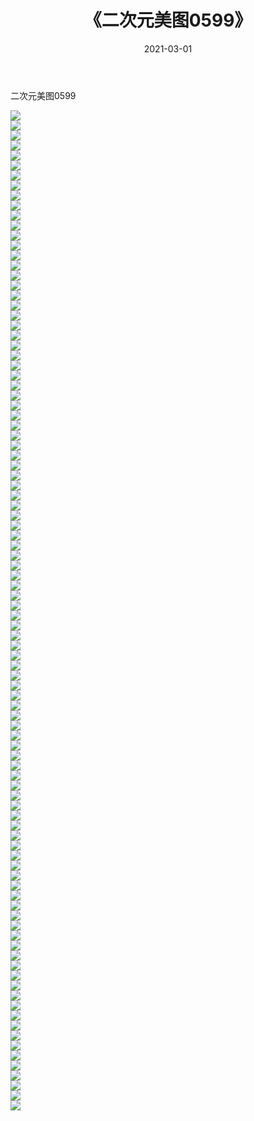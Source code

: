 ﻿---
layout: post
title:  《二次元美图0599》
date:   2021-03-01
img: http://imgx.orgx.ga/二次元/2021/二次元美图0599/000.jpg
categories: [美女, 清纯, 唯美]
---

二次元美图0599

 ![](http://imgx.orgx.ga/二次元/2021/二次元美图0599/001.png) <br>![](http://imgx.orgx.ga/二次元/2021/二次元美图0599/002.png) <br>![](http://imgx.orgx.ga/二次元/2021/二次元美图0599/003.png) <br>![](http://imgx.orgx.ga/二次元/2021/二次元美图0599/004.png) <br>![](http://imgx.orgx.ga/二次元/2021/二次元美图0599/005.png) <br>![](http://imgx.orgx.ga/二次元/2021/二次元美图0599/006.png) <br>![](http://imgx.orgx.ga/二次元/2021/二次元美图0599/007.png) <br>![](http://imgx.orgx.ga/二次元/2021/二次元美图0599/008.png) <br>![](http://imgx.orgx.ga/二次元/2021/二次元美图0599/009.png) <br>![](http://imgx.orgx.ga/二次元/2021/二次元美图0599/010.png) <br>![](http://imgx.orgx.ga/二次元/2021/二次元美图0599/011.png) <br>![](http://imgx.orgx.ga/二次元/2021/二次元美图0599/012.png) <br>![](http://imgx.orgx.ga/二次元/2021/二次元美图0599/013.png) <br>![](http://imgx.orgx.ga/二次元/2021/二次元美图0599/014.png) <br>![](http://imgx.orgx.ga/二次元/2021/二次元美图0599/015.png) <br>![](http://imgx.orgx.ga/二次元/2021/二次元美图0599/016.png) <br>![](http://imgx.orgx.ga/二次元/2021/二次元美图0599/017.png) <br>![](http://imgx.orgx.ga/二次元/2021/二次元美图0599/018.png) <br>![](http://imgx.orgx.ga/二次元/2021/二次元美图0599/019.png) <br>![](http://imgx.orgx.ga/二次元/2021/二次元美图0599/020.png) <br>![](http://imgx.orgx.ga/二次元/2021/二次元美图0599/021.png) <br>![](http://imgx.orgx.ga/二次元/2021/二次元美图0599/022.png) <br>![](http://imgx.orgx.ga/二次元/2021/二次元美图0599/023.png) <br>![](http://imgx.orgx.ga/二次元/2021/二次元美图0599/024.png) <br>![](http://imgx.orgx.ga/二次元/2021/二次元美图0599/025.png) <br>![](http://imgx.orgx.ga/二次元/2021/二次元美图0599/026.png) <br>![](http://imgx.orgx.ga/二次元/2021/二次元美图0599/027.png) <br>![](http://imgx.orgx.ga/二次元/2021/二次元美图0599/028.png) <br>![](http://imgx.orgx.ga/二次元/2021/二次元美图0599/029.png) <br>![](http://imgx.orgx.ga/二次元/2021/二次元美图0599/030.png) <br>![](http://imgx.orgx.ga/二次元/2021/二次元美图0599/031.png) <br>![](http://imgx.orgx.ga/二次元/2021/二次元美图0599/032.png) <br>![](http://imgx.orgx.ga/二次元/2021/二次元美图0599/033.png) <br>![](http://imgx.orgx.ga/二次元/2021/二次元美图0599/034.png) <br>![](http://imgx.orgx.ga/二次元/2021/二次元美图0599/035.png) <br>![](http://imgx.orgx.ga/二次元/2021/二次元美图0599/036.png) <br>![](http://imgx.orgx.ga/二次元/2021/二次元美图0599/037.png) <br>![](http://imgx.orgx.ga/二次元/2021/二次元美图0599/038.png) <br>![](http://imgx.orgx.ga/二次元/2021/二次元美图0599/039.png) <br>![](http://imgx.orgx.ga/二次元/2021/二次元美图0599/040.png) <br>![](http://imgx.orgx.ga/二次元/2021/二次元美图0599/041.png) <br>![](http://imgx.orgx.ga/二次元/2021/二次元美图0599/042.png) <br>![](http://imgx.orgx.ga/二次元/2021/二次元美图0599/043.png) <br>![](http://imgx.orgx.ga/二次元/2021/二次元美图0599/044.png) <br>![](http://imgx.orgx.ga/二次元/2021/二次元美图0599/045.png) <br>![](http://imgx.orgx.ga/二次元/2021/二次元美图0599/046.png) <br>![](http://imgx.orgx.ga/二次元/2021/二次元美图0599/047.png) <br>![](http://imgx.orgx.ga/二次元/2021/二次元美图0599/048.png) <br>![](http://imgx.orgx.ga/二次元/2021/二次元美图0599/049.png) <br>![](http://imgx.orgx.ga/二次元/2021/二次元美图0599/050.png) <br>![](http://imgx.orgx.ga/二次元/2021/二次元美图0599/051.png) <br>![](http://imgx.orgx.ga/二次元/2021/二次元美图0599/052.png) <br>![](http://imgx.orgx.ga/二次元/2021/二次元美图0599/053.png) <br>![](http://imgx.orgx.ga/二次元/2021/二次元美图0599/054.png) <br>![](http://imgx.orgx.ga/二次元/2021/二次元美图0599/055.png) <br>![](http://imgx.orgx.ga/二次元/2021/二次元美图0599/056.png) <br>![](http://imgx.orgx.ga/二次元/2021/二次元美图0599/057.png) <br>![](http://imgx.orgx.ga/二次元/2021/二次元美图0599/058.png) <br>![](http://imgx.orgx.ga/二次元/2021/二次元美图0599/059.png) <br>![](http://imgx.orgx.ga/二次元/2021/二次元美图0599/060.png) <br>![](http://imgx.orgx.ga/二次元/2021/二次元美图0599/061.png) <br>![](http://imgx.orgx.ga/二次元/2021/二次元美图0599/062.png) <br>![](http://imgx.orgx.ga/二次元/2021/二次元美图0599/063.png) <br>![](http://imgx.orgx.ga/二次元/2021/二次元美图0599/064.png) <br>![](http://imgx.orgx.ga/二次元/2021/二次元美图0599/065.png) <br>![](http://imgx.orgx.ga/二次元/2021/二次元美图0599/066.png) <br>![](http://imgx.orgx.ga/二次元/2021/二次元美图0599/067.png) <br>![](http://imgx.orgx.ga/二次元/2021/二次元美图0599/068.png) <br>![](http://imgx.orgx.ga/二次元/2021/二次元美图0599/069.png) <br>![](http://imgx.orgx.ga/二次元/2021/二次元美图0599/070.png) <br>![](http://imgx.orgx.ga/二次元/2021/二次元美图0599/071.png) <br>![](http://imgx.orgx.ga/二次元/2021/二次元美图0599/072.png) <br>![](http://imgx.orgx.ga/二次元/2021/二次元美图0599/073.png) <br>![](http://imgx.orgx.ga/二次元/2021/二次元美图0599/074.png) <br>![](http://imgx.orgx.ga/二次元/2021/二次元美图0599/075.png) <br>![](http://imgx.orgx.ga/二次元/2021/二次元美图0599/076.png) <br>![](http://imgx.orgx.ga/二次元/2021/二次元美图0599/077.png) <br>![](http://imgx.orgx.ga/二次元/2021/二次元美图0599/078.png) <br>![](http://imgx.orgx.ga/二次元/2021/二次元美图0599/079.png) <br>![](http://imgx.orgx.ga/二次元/2021/二次元美图0599/080.png) <br>![](http://imgx.orgx.ga/二次元/2021/二次元美图0599/081.png) <br>![](http://imgx.orgx.ga/二次元/2021/二次元美图0599/082.png) <br>![](http://imgx.orgx.ga/二次元/2021/二次元美图0599/083.png) <br>![](http://imgx.orgx.ga/二次元/2021/二次元美图0599/084.png) <br>![](http://imgx.orgx.ga/二次元/2021/二次元美图0599/085.png) <br>![](http://imgx.orgx.ga/二次元/2021/二次元美图0599/086.png) <br>![](http://imgx.orgx.ga/二次元/2021/二次元美图0599/087.png) <br>![](http://imgx.orgx.ga/二次元/2021/二次元美图0599/088.png) <br>![](http://imgx.orgx.ga/二次元/2021/二次元美图0599/089.png) <br>![](http://imgx.orgx.ga/二次元/2021/二次元美图0599/090.png) <br>![](http://imgx.orgx.ga/二次元/2021/二次元美图0599/091.png) <br>![](http://imgx.orgx.ga/二次元/2021/二次元美图0599/092.png) <br>![](http://imgx.orgx.ga/二次元/2021/二次元美图0599/093.png) <br>![](http://imgx.orgx.ga/二次元/2021/二次元美图0599/094.png) <br>![](http://imgx.orgx.ga/二次元/2021/二次元美图0599/095.png) <br>![](http://imgx.orgx.ga/二次元/2021/二次元美图0599/096.png) <br>![](http://imgx.orgx.ga/二次元/2021/二次元美图0599/097.png) <br>![](http://imgx.orgx.ga/二次元/2021/二次元美图0599/098.png) <br>![](http://imgx.orgx.ga/二次元/2021/二次元美图0599/099.png) <br>![](http://imgx.orgx.ga/二次元/2021/二次元美图0599/100.png) <br>